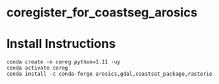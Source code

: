 # coregister_for_coastseg_arosics


# Install Instructions
```
conda create -n coreg python=3.11 -uy
conda activate coreg
conda install -c conda-forge arosics,gdal,coastsat_package,rasterio
```
